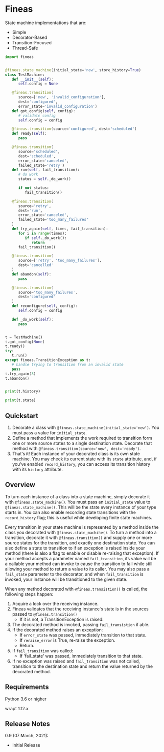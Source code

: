 # Fineas

State machine implementations that are:
- Simple
- Decorator-Based
- Transition-Focused
- Thread-Safe

```python
import fineas


@fineas.state_machine(initial_state='new', store_history=True)
class TestMachine:
   def __init__(self):
      self.config = None

   @fineas.transition(
      source=['new', 'invalid_configuration'],
      dest='configured',
      error_state='invalid_configuration')
   def got_config(self, config):
      # validate config
      self.config = config

   @fineas.transition(source='configured', dest='scheduled')
   def ready(self):
      pass

   @fineas.transition(
      source='scheduled',
      dest='scheduled',
      error_state='canceled',
      failed_state='retry')
   def run(self, fail_transition):
      # do work
      status = self._do_work()

      if not status:
         fail_transition()

   @fineas.transition(
      source='retry',
      dest='run',
      error_state='canceled',
      failed_state='too_many_failures'
   )
   def try_again(self, times, fail_transition):
      for i in range(times):
         if self._do_work():
            return
      fail_transition()

   @fineas.transition(
      source=['retry', 'too_many_failures'],
      dest='cancelled'
   )
   def abandon(self):
      pass

   @fineas.transition(
      source='too_many_failures',
      dest='configured'
   )
   def reconfigure(self, config):
      self.config = config

   def _do_work(self):
      pass


t = TestMachine()
t.got_config(None)
t.ready()
try:
   t.run()
except fineas.TransitionException as t:
   # handle trying to transition from an invalid state
   pass
t.try_again(3)
t.abandon()


print(t.history)

print(t.state)
```

## Quickstart
1) Decorate a class with `@fineas.state_machine(initial_state='new')`.  You must pass a value for 
   `initial_state`.
2) Define a method that implements the work required to transition form one or more source states
   to a single destination state.  Decorate that method with 
   `@fineas.transition(source='new', dest='ready')`.
3)  That's it!  Each instance of your decorated class is its own state machine.  You may check its
current state with its `state` attribute, and, if you've enabled `record_history`, you can access
    its transition history with its `history` attribute.

## Overview
To turn each instance of a class into a state machine, simply decorate it with 
`@fineas.state_machine()`.  You must pass an `initial_state` value to `@fineas.state_machine()`.
This will be the state every instance of your type starts in.  You can also enable recording state
transitions with the `record_history` flag; this is useful while developing finite state machines.

Every transition in your state machine is represented by a method inside the class you decorated 
with `@fineas.state_machihe()`.  To turn a method into a transition, decorate it with 
`@fineas.transition()` and supply one or more source states for the transition, and exactly one
destination state.  You can also define a state to transition to if an exception is raised inside 
your method (there is also a flag to enable or disable re-raising that exception).  If your method
accepts a parameter named `fail_transition`, its value will be a callable your method can invoke to
cause the transition to fail while still allowing your method to return a value to its caller.  You
may also pass a `fail_state` parameter to the decorator, and when `fail_transition` is invoked, your
instance will be transitioned to the given state.

When any method decorated with `@fineas.transistion()` is called, the following steps happen:

1) Acquire a lock over the receiving instance.
1) Fineas validates that the receiving instance's state is in the sources passed to 
   `@fineas.transition()`
   - If it is not, a TransitionException is raised.
1) The decorated method is invoked, passing `fail_transistion` if able.
1) If the decorated method raises an exception:
   - If `error_state` was passed, immediately transition to that state.
   - If `reraise_error` is True, re-raise the exception.
   - Return.
1) If `fail_transition` was called:
   - If 'fail_state' was passed, immediately transition to that state.
1) If no exception was raised and `fail_transition` was not called, transition to the destination
   state and return the value returned by the decorated method.
   
## Requirements

Python 3.6 or higher

wrapt 1.12.x

## Release Notes

0.9 (07 March, 2021):
- Initial Release
